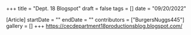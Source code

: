 +++
title = "Dept. 18 Blogspot"
draft = false
tags = []
date = "09/20/2022"

[Article]
startDate = ""
endDate = ""
contributors = ["BurgersNuggs445"]
gallery = []
+++
https://cecdepartment18productionsblog.blogspot.com/